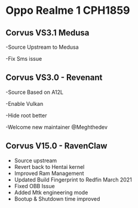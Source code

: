 # Oppo Realme 1 CPH1859

## Corvus VS3.1 Medusa

-Source Upstream to Medusa

-Fix Sms issue


## Corvus VS3.0 - Revenant 
-Source Based on A12L

-Enable Vulkan

-Hide root better

-Welcome new maintainer @Meghthedev

## Corvus V15.0 - RavenClaw
- Source upstream
- Revert back to Hentai kernel
- Improved Ram Management
- Updated Build Fingerprint to Redfin March 2021
- Fixed  OBB Issue
- Added Mtk engineering mode
- Bootup & Shutdown time improved

